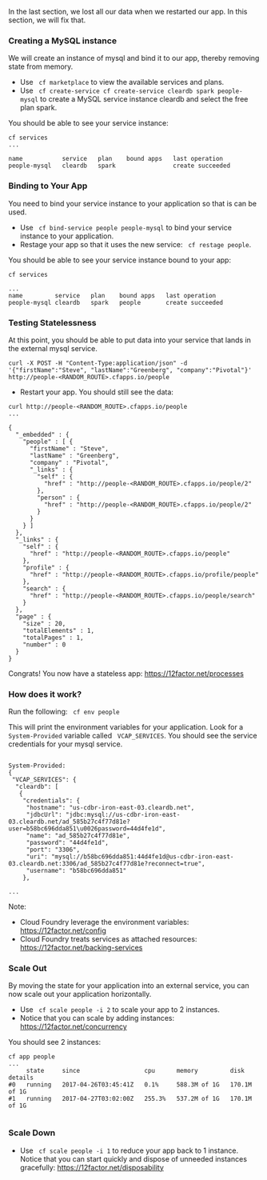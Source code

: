 In the last section, we lost all our data when we restarted our app. In this section, we will fix that.

### Creating a MySQL instance

We will create an instance of mysql and bind it to our app, thereby removing state from memory.
- Use ` cf marketplace` to view the available services and plans.
- Use ` cf create-service cf create-service cleardb spark people-mysql` to create a MySQL service instance cleardb and select the free plan spark.

You should be able to see your service instance:

```
cf services
...

name           service   plan    bound apps   last operation   
people-mysql   cleardb   spark                create succeeded   
```

### Binding to Your App
You need to bind your service instance to your application so that is can be used.
- Use ` cf bind-service people people-mysql` to bind your service instance to your application.
- Restage your app so that it uses the new service: ` cf restage people`.

You should be able to see your service instance bound to your app:

``` 
cf services

...
name         service   plan    bound apps   last operation   
people-mysql cleardb   spark   people       create succeeded
```

### Testing Statelessness
At this point, you should be able to put data into your service that lands in the external mysql service.

```
curl -X POST -H "Content-Type:application/json" -d '{"firstName":"Steve", "lastName":"Greenberg", "company":"Pivotal"}' http://people-<RANDOM_ROUTE>.cfapps.io/people
```

- Restart your app.
You should still see the data:

```
curl http://people-<RANDOM_ROUTE>.cfapps.io/people
...

{
  "_embedded" : {
    "people" : [ {
      "firstName" : "Steve",
      "lastName" : "Greenberg",
      "company" : "Pivotal",
      "_links" : {
        "self" : {
          "href" : "http://people-<RANDOM_ROUTE>.cfapps.io/people/2"
        },
        "person" : {
          "href" : "http://people-<RANDOM_ROUTE>.cfapps.io/people/2"
        }
      }
    } ]
  },
  "_links" : {
    "self" : {
      "href" : "http://people-<RANDOM_ROUTE>.cfapps.io/people"
    },
    "profile" : {
      "href" : "http://people-<RANDOM_ROUTE>.cfapps.io/profile/people"
    },
    "search" : {
      "href" : "http://people-<RANDOM_ROUTE>.cfapps.io/people/search"
    }
  },
  "page" : {
    "size" : 20,
    "totalElements" : 1,
    "totalPages" : 1,
    "number" : 0
  }
}
```

Congrats! You now have a stateless app: <https://12factor.net/processes>

### How does it work?
Run the following:
` cf env people`

This will print the environment variables for your application. Look for a ` System-Provided` variable called ` VCAP_SERVICES`. 
You should see the service credentials for your mysql service. 
```

System-Provided:
{
 "VCAP_SERVICES": {
  "cleardb": [
   {
    "credentials": {
     "hostname": "us-cdbr-iron-east-03.cleardb.net",
     "jdbcUrl": "jdbc:mysql://us-cdbr-iron-east-03.cleardb.net/ad_585b27c4f77d81e?user=b58bc696dda851\u0026password=44d4fe1d",
     "name": "ad_585b27c4f77d81e",
     "password": "44d4fe1d",
     "port": "3306",
     "uri": "mysql://b58bc696dda851:44d4fe1d@us-cdbr-iron-east-03.cleardb.net:3306/ad_585b27c4f77d81e?reconnect=true",
     "username": "b58bc696dda851"
    },
    
...
```

Note:
- Cloud Foundry leverage the environment variables: <https://12factor.net/config>
- Cloud Foundry treats services as attached resources: <https://12factor.net/backing-services>

### Scale Out
By moving the state for your application into an external service, you can now scale out your application horizontally.
- Use ` cf scale people -i 2` to scale your app to 2 instances.
- Notice that you can scale by adding instances: <https://12factor.net/concurrency>

You should see 2 instances:

```
cf app people
...
     state     since                  cpu      memory         disk           details
#0   running   2017-04-26T03:45:41Z   0.1%     588.3M of 1G   170.1M of 1G
#1   running   2017-04-27T03:02:00Z   255.3%   537.2M of 1G   170.1M of 1G
      
```

### Scale Down
- Use ` cf scale people -i 1` to reduce your app back to 1 instance.
Notice that you can start quickly and dispose of unneeded instances gracefully: <https://12factor.net/disposability>
